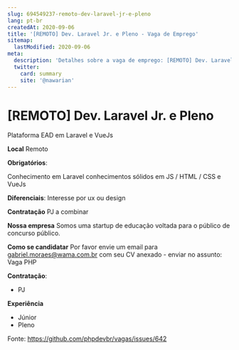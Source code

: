 ```yaml
---
slug: 694549237-remoto-dev-laravel-jr-e-pleno
lang: pt-br
createdAt: 2020-09-06
title: '[REMOTO] Dev. Laravel Jr. e Pleno - Vaga de Emprego'
sitemap:
  lastModified: 2020-09-06
meta:
  description: 'Detalhes sobre a vaga de emprego: [REMOTO] Dev. Laravel Jr. e Pleno'
  twitter:
    card: summary
    site: '@nawarian'
---
```


# [REMOTO] Dev. Laravel Jr. e Pleno

Plataforma EAD em Laravel e VueJs

**Local**
Remoto

**Obrigatórios**:

Conhecimento em Laravel
conhecimentos sólidos em JS / HTML / CSS e VueJs

**Diferenciais**:
Interesse por ux ou design

**Contratação**
PJ a combinar

**Nossa empresa**
Somos uma startup de educação voltada para o público de concurso público.

**Como se candidatar**
Por favor envie um email para gabriel.moraes@wama.com.br com seu CV anexado - enviar no assunto: Vaga PHP

**Contratação**:
- PJ

**Experiência**
- Júnior
- Pleno

Fonte: https://github.com/phpdevbr/vagas/issues/642